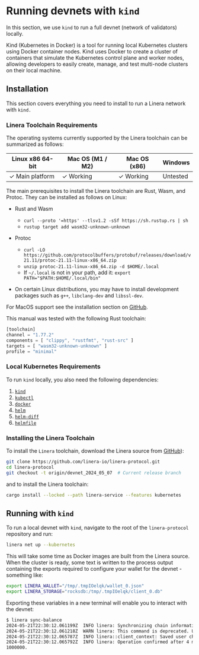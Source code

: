 # Running devnets with `kind`

In this section, we use `kind` to run a full devnet (network of validators)
locally.

Kind (Kubernetes in Docker) is a tool for running local Kubernetes clusters
using Docker container nodes. Kind uses Docker to create a cluster of containers
that simulate the Kubernetes control plane and worker nodes, allowing developers
to easily create, manage, and test multi-node clusters on their local machine.

## Installation

This section covers everything you need to install to run a Linera network with
`kind.`

### Linera Toolchain Requirements

The operating systems currently supported by the Linera toolchain can be
summarized as follows:

| Linux x86 64-bit | Mac OS (M1 / M2) | Mac OS (x86) | Windows  |
| ---------------- | ---------------- | ------------ | -------- |
| ✓ Main platform  | ✓ Working        | ✓ Working    | Untested |

The main prerequisites to install the Linera toolchain are Rust, Wasm, and
Protoc. They can be installed as follows on Linux:

- Rust and Wasm

  - `curl --proto '=https' --tlsv1.2 -sSf https://sh.rustup.rs | sh`
  - `rustup target add wasm32-unknown-unknown`

- Protoc

  - `curl -LO https://github.com/protocolbuffers/protobuf/releases/download/v21.11/protoc-21.11-linux-x86_64.zip`
  - `unzip protoc-21.11-linux-x86_64.zip -d $HOME/.local`
  - If `~/.local` is not in your path, add it:
    `export PATH="$PATH:$HOME/.local/bin"`

- On certain Linux distributions, you may have to install development packages
  such as `g++`, `libclang-dev` and `libssl-dev`.

For MacOS support see the installation section on
[GitHub](https://github.com/linera-io/linera-protocol/blob/main/INSTALL.md).

This manual was tested with the following Rust toolchain:

```rust
[toolchain]
channel = "1.77.2"
components = [ "clippy", "rustfmt", "rust-src" ]
targets = [ "wasm32-unknown-unknown" ]
profile = "minimal"
```

### Local Kubernetes Requirements

To run `kind` locally, you also need the following dependencies:

1. [`kind`](https://kind.sigs.k8s.io/docs/user/quick-start/#installation)
2. [`kubectl`](https://kubernetes.io/docs/tasks/tools/)
3. [`docker`](https://docs.docker.com/get-docker/)
4. [`helm`](https://helm.sh/docs/intro/install/)
5. [`helm-diff`](https://github.com/databus23/helm-diff)
6. [`helmfile`](https://github.com/helmfile/helmfile?tab=readme-ov-file#installation)

### Installing the Linera Toolchain

To install the `Linera` toolchain, download the Linera source from
[GitHub](https://github.com/linera-io/linera-protocol)):

```bash
git clone https://github.com/linera-io/linera-protocol.git
cd linera-protocol
git checkout -t origin/devnet_2024_05_07  # Current release branch
```

and to install the Linera toolchain:

```bash
cargo install --locked --path linera-service --features kubernetes
```

## Running with `kind`

To run a local devnet with `kind`, navigate to the root of the `linera-protocol`
repository and run:

```bash
linera net up --kubernetes
```

This will take some time as Docker images are built from the Linera source. When
the cluster is ready, some text is written to the process output containing the
exports required to configure your wallet for the devnet - something like:

```bash
export LINERA_WALLET="/tmp/.tmpIOelqk/wallet_0.json"
export LINERA_STORAGE="rocksdb:/tmp/.tmpIOelqk/client_0.db"
```

Exporting these variables in a new terminal will enable you to interact with the
devnet:

```bash
$ linera sync-balance
2024-05-21T22:30:12.061199Z  INFO linera: Synchronizing chain information and querying the local balance
2024-05-21T22:30:12.061218Z  WARN linera: This command is deprecated. Use `linera sync && linera query-balance` instead.
2024-05-21T22:30:12.065787Z  INFO linera::client_context: Saved user chain states
2024-05-21T22:30:12.065792Z  INFO linera: Operation confirmed after 4 ms
1000000.
```
